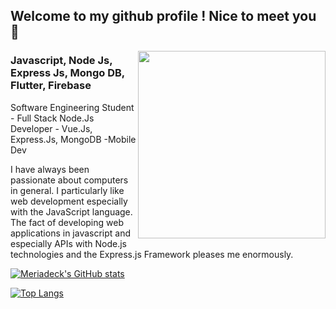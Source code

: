 ## Welcome to my github profile ! Nice to meet you 👋
<img align="right"  src='https://static.javatpoint.com/images/javascript/javascript_logo.png' width='300'>


### Javascript, Node Js, Express Js, Mongo DB, Flutter, Firebase

Software Engineering Student - Full Stack Node.Js Developer - Vue.Js, Express.Js, MongoDB -Mobile Dev

I have always been passionate about computers in general. I particularly like web development especially with the JavaScript language. The fact of developing web applications in javascript and especially APIs with Node.js technologies and the Express.js Framework pleases me enormously.

[![Meriadeck's GitHub stats](https://github-readme-stats.vercel.app/api?username=mrdecka&hide=contribs,prs,issues,stars&count_private=true&show_icons=true&theme=radical)](https://github.com/mrdecka/github-readme-stats)



  [![Top Langs](https://github-readme-stats.vercel.app/api/top-langs/?username=mrdecka&count_private=true)](https://github.com/mrdecka/github-readme-stats)


<!--
**MrdeckA/MrdeckA** is a ✨ _special_ ✨ repository because its `README.md` (this file) appears on your GitHub profile.

Here are some ideas to get you started:

- 🔭 I’m currently working on ...something
- 🌱 I’m currently learning ...
- 👯 I’m looking to collaborate on ...
- 🤔 I’m looking for help with ...
- 💬 Ask me about ...
- 📫 How to reach me: ...
- 😄 Pronouns: ...
- ⚡ Fun fact: ...
-->
